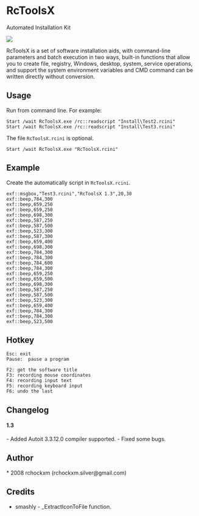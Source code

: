 RcToolsX
================

Automated Installation Kit

<img src="https://img.shields.io/dub/l/vibe-d.svg" />

RcToolsX is a set of software installation aids, with command-line parameters and batch execution in two ways, built-in functions that allow you to create file, registry, Windows, desktop, system, service operations, and support the system environment variables and CMD command can be written directly without conversion.

<h2><a name="usage" class="anchor" href="#usage"><span class="mini-icon mini-icon-link"></span></a>Usage</h2>

Run from command line. For example:

```shell
Start /wait RcToolsX.exe /rc::readscript "Install\Test2.rcini"
Start /wait RcToolsX.exe /rc::readscript "Install\Test3.rcini"
```

The file <code>RcToolsX.rcini</code> is optional.

```shell
Start /wait RcToolsX.exe "RcToolsX.rcini"
```

<h2><a name="example" class="anchor" href="#example"><span class="mini-icon mini-icon-link"></span></a>Example</h2>

Create the automatically script in <code>RcToolsX.rcini</code>.

```shell
exf::msgbox,"Test3.rcini","RcToolsX 1.3",20,30
exf::beep,784,300
exf::beep,659,250
exf::beep,659,250
exf::beep,698,300
exf::beep,587,250
exf::beep,587,500
exf::beep,523,300
exf::beep,587,300
exf::beep,659,400
exf::beep,698,300
exf::beep,784,300
exf::beep,784,300
exf::beep,784,600
exf::beep,784,300
exf::beep,659,250
exf::beep,659,500
exf::beep,698,300
exf::beep,587,250
exf::beep,587,500
exf::beep,523,300
exf::beep,659,400
exf::beep,784,300
exf::beep,784,300
exf::beep,523,500
```

<h2><a name="hotkey" class="anchor" href="#hotkey"><span class="mini-icon mini-icon-link"></span></a>Hotkey</h2>

```shell
Esc: exit
Pause:  pause a program
```

```shell
F2: get the software title
F3: recording mouse coordinates
F4: recording input text
F5: recording keyboard input
F6: undo the last
```

<h2><a name="changelog" class="anchor" href="#changelog"><span class="mini-icon mini-icon-link"></span></a>Changelog</h2>

<h4>1.3</h4/>
- Added Autoit 3.3.12.0 compiler supported. 
- Fixed some bugs.

<h2><a name="author" class="anchor" href="#author"><span class="mini-icon mini-icon-link"></span></a>Author</h2>
* 2008 rchockxm (rchockxm.silver@gmail.com)

<h2><a name="credits" class="anchor" href="#credits"><span class="mini-icon mini-icon-link"></span></a>Credits</h2>

* smashly - _ExtractIconToFile function.
